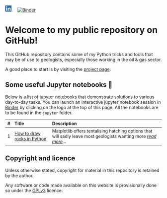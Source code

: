 [<img src="./docs/assets/logos/LI-In-Bug.png" height="20">](https://www.linkedin.com/in/domenico-lodola/) &nbsp;&nbsp; [![Binder](https://mybinder.org/badge_logo.svg)](https://mybinder.org/v2/gh/dlodola/public/HEAD)

# Welcome to my public repository on GitHub!

This GitHub repository contains some of my Python tricks and tools that may be of use to geologists, especially those working in the oil & gas sector.

A good place to start is by visiting the [project page](https://dlodola.github.io/public/).

## Some useful Jupyter notebooks 📔

Below is a list of jupyter notebooks that demonstrate solutions to various day-to-day tasks. You can launch an interactive jupyter notebook session in [Binder](https://mybinder.org) by clicking on the logo at the top of this page. All the notebooks are to be found in the `jupyter` folder.

<!--
|  #  | Title | Open in | Comment |
|:---:|-------|:-------:| --------|
| 1.  | Custom lithologies<br/>in matplotlib  | [<img src="./.logos/GitHub-Mark-32px.png" height="25">](https://github.com/dlodola/public/blob/main/Untitled.ipynb) &nbsp;&nbsp; [<img src="./.logos/jupyter-logo.png" height="25">](https://nbviewer.jupyter.org/github/dlodola/public/blob/main/Untitled.ipynb) &nbsp; [<img src="./.logos/binder-favicon.png" height="25">](https://mybinder.org/v2/gh/dlodola/public/main?filepath=Untitled.ipynb) | Some description here |
-->

| # | Title | Description |
|:-:|:------|:------------|
| 1 | [How to draw rocks in Python](https://nbviewer.jupyter.org/github/dlodola/public/blob/main/jupyter/1-limestone-hatch.ipynb) | Matplotlib offers tentalising hatching options that will sadly leave most geologists wanting more _[read more](https://dlodola.github.io/public//blog/2021/03/17/how-to-draw-limestones-in-python.html)..._ |

## Copyright and licence

Unless otherwise stated, copyright for material in this repository is retained by the author.

Any software or code made available on this website is provisionally done so under the [GPLv3](https://www.gnu.org/licenses/gpl-3.0.html) licence.
